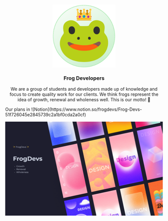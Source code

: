 <h3 align="center">
	<img src="assets\readme.png" width="200" height="200" alt="Logo"/><br/>
	<br/>
	Frog Developers
</h3>

<p align="center">
    We are a group of students and developers made up of knowledge and focus to create quality work for our clients. We think frogs represent the idea of growth, renewal and wholeness well. This is our motto! 🐸
</p>

<p aling="center">Our plans in ![Notion](https://www.notion.so/frogdevs/Frog-Devs-51f726045e2845739c2a1bf0cda2a0cf)</p>

<p align="center">
  <img src="assets\banner.png" alt="Banner"/>
</p>

